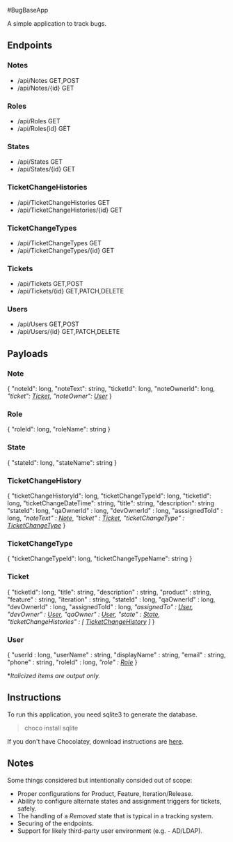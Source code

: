 #BugBaseApp

A simple application to track bugs.

## Endpoints

### Notes

* /api/Notes GET,POST
* /api/Notes/{id} GET
  
### Roles

* /api/Roles GET
* /api/Roles{id} GET

### States

* /api/States GET
* /api/States/{id} GET

### TicketChangeHistories

* /api/TicketChangeHistories GET
* /api/TicketChangeHistories/{id} GET

### TicketChangeTypes

* /api/TicketChangeTypes GET
* /api/TicketChangeTypes/{id} GET

### Tickets

* /api/Tickets GET,POST
* /api/Tickets/{id} GET,PATCH,DELETE

### Users

* /api/Users GET,POST
* /api/Users/{id} GET,PATCH,DELETE

## Payloads

### Note

{
    "noteId": long,
    "noteText": string,
    "ticketId": long,
    "noteOwnerId": long,
    *"ticket": [Ticket](#ticket)*,
    *"noteOwner": [User](#user)*
}

### Role

{
    "roleId": long,
    "roleName": string
}

### State

{
    "stateId": long,
    "stateName": string
}

### TicketChangeHistory

{
    "ticketChangeHistoryId": long,
    "ticketChangeTypeId": long,
    "ticketId": long,
    "ticketChangeDateTime": string,
    "title": string,
    "description": string
    "stateId": long,
    "qaOwnerId" : long,
    "devOwnerId" : long,
    "asssignedToId" : long,
    *"noteText" : [Note](#note)*,
    *"ticket" : [Ticket](#ticket)*,
    *"ticketChangeType" : [TicketChangeType](#ticketchangetype)*
}

### TicketChangeType

{
    "ticketChangeTypeId": long,
    "ticketChangeTypeName": string
}

### Ticket

{
    "ticketId": long,
    "title": string,
    "description" : string,
    "product" : string,
    "feature" : string,
    "iteration" : string,
    "stateId" : long,
    "qaOwnerId" : long,
    "devOwnerId" : long,
    "assignedToId" : long,
    *"assignedTo" : [User](#user),*
    *"devOwner" : [User](#user),*
    *"qaOwner" : [User](#user),*
    *"state" : [State](#state),*
    *"ticketChangeHistories" : [ [TicketChangeHistory](#ticketchangehistory) ]*
}

### User

{
    "userId : long,
    "userName" : string,
    "displayName" : string,
    "email" : string,
    "phone" : string,
    "roleId" : long,
    *"role" : [Role](#role)*
}

**Italicized items are output only.*

## Instructions

To run this application, you need sqlite3 to generate the database.

> choco install sqlite

If you don't have Chocolatey, download instructions are [here](https://chocolatey.org/install#individual).


## Notes

Some things considered but intentionally consided out of scope:

* Proper configurations for Product, Feature, Iteration/Release.
* Ability to configure alternate states and assignment triggers for tickets, safely.
* The handling of a *Removed* state that is typical in a tracking system.
* Securing of the endpoints.
* Support for likely third-party user environment (e.g. - AD/LDAP).
